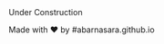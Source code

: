 <center style="text-align:justify;">Under Construction

Made with ❤ by #abarnasara.github.io
</center>
